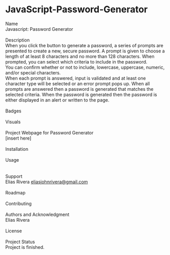 # JavaScript-Password-Generator
Name
<br>
Javascript: Password Generator 
<br>
<br>
Description
<br>
When you click the button to generate a password, a series of prompts are presented to create a new, secure password. 
A prompt is given to choose a length of at least 8 characters and no more than 128 characters. 
When prompted, you can select which criteria to include in the password.  
You can confirm whether or not to include, lowercase, uppercase, numeric, and/or special characters.  
When each prompt is answered, input is validated and at least one character type will be selected or an error prompt pops up.
When all prompts are answered then a password is generated that matches the selected criteria.
When the password is generated then the password is either displayed in an alert or written to the page. 
<br>
<br>
Badges
<br>
<br>
Visuals
<br>
<br>
Project Webpage for Password Generator
<br>
[insert here]
<br>
<br>
Installation
<br>
<br>
Usage
<br> 
<br>
<br>
Support
<br>
Elias Rivera
eliasjohnrivera@gmail.com
<br>
<br>
Roadmap
<br>
<br>
Contributing
<br>
<br>
Authors and Acknowledgment 
<br>
Elias Rivera
<br>
<br>
License
<br>
<br>
Project Status 
<br>
Project is finished. 

